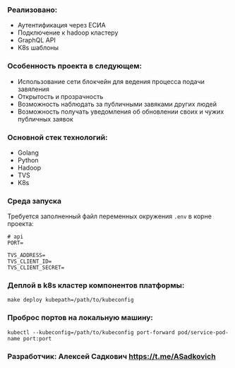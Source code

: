 ### Реализовано:
- Аутентификация через ЕСИА
- Подключение к hadoop кластеру
- GraphQL API
- K8s шаблоны

### Особенность проекта в следующем:
- Использование сети блокчейн для ведения процесса подачи завяления
- Открытость и прозрачность
- Возможность наблюдать за публичными завяками других людей
- Возможность получать уведомления об обновлении своих и чужих публичных заявок

### Основной стек технологий:
- Golang
- Python
- Hadoop
- TVS
- K8s

### Среда запуска
Требуется заполненный файл переменных окружения `.env` в корне проекта:

```
# api
PORT=

TVS_ADDRESS=
TVS_CLIENT_ID=
TVS_CLIENT_SECRET=
```

### Деплой в k8s кластер компонентов платформы:
```console
make deploy kubepath=/path/to/kubeconfig
```

### Проброс портов на локальную машину:
```console
kubectl --kubeconfig=/path/to/kubeconfig port-forward pod/service-pod-name port:port
```

### Разработчик: Алексей Садкович https://t.me/ASadkovich
